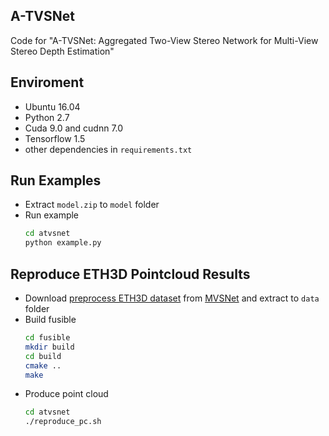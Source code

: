 ## A-TVSNet
Code for "A-TVSNet: Aggregated Two-View Stereo Network for Multi-View Stereo Depth Estimation"

## Enviroment

* Ubuntu 16.04
* Python 2.7
* Cuda 9.0 and cudnn 7.0
* Tensorflow 1.5
* other dependencies in ```requirements.txt```

## Run Examples

* Extract ```model.zip``` to ```model``` folder
* Run example
    ```bash 
    cd atvsnet
    python example.py
    ```

## Reproduce ETH3D Pointcloud Results

* Download [preprocess ETH3D dataset](https://drive.google.com/open?id=1hGft7rEFnoSrnTjY_N6vp5j1QBsGcnBB) from [MVSNet](https://github.com/YoYo000/MVSNet) and extract to ```data``` folder
* Build fusible
    ```bash 
    cd fusible
    mkdir build
    cd build
    cmake ..
    make
    ```
* Produce point cloud
    ```bash 
    cd atvsnet
    ./reproduce_pc.sh
    ```
